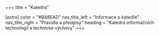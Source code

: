 +++
title = "Katedra"

[extra]
color = "#B48EAD"
nav_title_left = "Informace o katedře"
nav_title_right = "Pravidla a předpisy"
heading = "Katedra informačních technologií a technické výchovy"
+++

